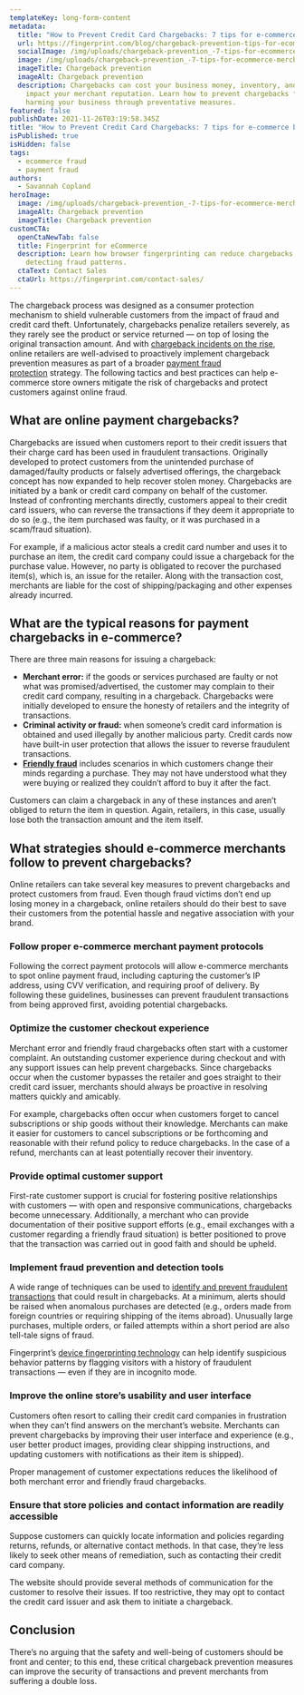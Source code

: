 ```yaml
---
templateKey: long-form-content
metadata:
  title: "How to Prevent Credit Card Chargebacks: 7 tips for e-commerce businesses"
  url: https://fingerprint.com/blog/chargeback-prevention-tips-for-ecommerce-merchants
  socialImage: /img/uploads/chargeback-prevention_-7-tips-for-ecommerce-merchants-to-prevent-financial-losses-1-.png
  image: /img/uploads/chargeback-prevention_-7-tips-for-ecommerce-merchants-to-prevent-financial-losses-1-.png
  imageTitle: Chargeback prevention
  imageAlt: Chargeback prevention
  description: Chargebacks can cost your business money, inventory, and negatively
    impact your merchant reputation. Learn how to prevent chargebacks from
    harming your business through preventative measures.
featured: false
publishDate: 2021-11-26T03:19:58.345Z
title: "How to Prevent Credit Card Chargebacks: 7 tips for e-commerce businesses"
isPublished: true
isHidden: false
tags:
  - ecommerce fraud
  - payment fraud
authors:
  - Savannah Copland
heroImage:
  image: /img/uploads/chargeback-prevention_-7-tips-for-ecommerce-merchants-to-prevent-financial-losses-1-.png
  imageAlt: Chargeback prevention
  imageTitle: Chargeback prevention
customCTA:
  openCtaNewTab: false
  title: Fingerprint for eCommerce
  description: Learn how browser fingerprinting can reduce chargebacks by
    detecting fraud patterns.
  ctaText: Contact Sales
  ctaUrl: https://fingerprint.com/contact-sales/
---
```

The chargeback process was designed as a consumer protection mechanism to shield vulnerable customers from the impact of fraud and credit card theft. Unfortunately, chargebacks penalize retailers severely, as they rarely see the product or service returned — on top of losing the original transaction amount. And with [chargeback incidents on the rise](https://www.versapay.com/blog/chargebacks-are-up-25-percent-how-to-protect-your-business-from-fraud), online retailers are well-advised to proactively implement chargeback prevention measures as part of a broader [payment fraud protection](https://fingerprint.com/payment-fraud/) strategy. The following tactics and best practices can help e-commerce store owners mitigate the risk of chargebacks and protect customers against online fraud.

## What are online payment chargebacks?

Chargebacks are issued when customers report to their credit issuers that their charge card has been used in fraudulent transactions. Originally developed to protect customers from the unintended purchase of damaged/faulty products or falsely advertised offerings, the chargeback concept has now expanded to help recover stolen money. Chargebacks are initiated by a bank or credit card company on behalf of the customer. Instead of confronting merchants directly, customers appeal to their credit card issuers, who can reverse the transactions if they deem it appropriate to do so (e.g., the item purchased was faulty, or it was purchased in a scam/fraud situation).

For example, if a malicious actor steals a credit card number and uses it to purchase an item, the credit card company could issue a chargeback for the purchase value. However, no party is obligated to recover the purchased item(s), which is, an issue for the retailer. Along with the transaction cost, merchants are liable for the cost of shipping/packaging and other expenses already incurred.

## What are the typical reasons for payment chargebacks in e-commerce?

There are three main reasons for issuing a chargeback:

* **Merchant error:** if the goods or services purchased are faulty or not what was promised/advertised, the customer may complain to their credit card company, resulting in a chargeback. Chargebacks were initially developed to ensure the honesty of retailers and the integrity of transactions.
* **Criminal activity or fraud:** when someone’s credit card information is obtained and used illegally by another malicious party. Credit cards now have built-in user protection that allows the issuer to reverse fraudulent transactions.
* **[Friendly fraud](https://fingerprint.com/blog/what-is-friendly-fraud-prevention-tips/)** includes scenarios in which customers change their minds regarding a purchase. They may not have understood what they were buying or realized they couldn’t afford to buy it after the fact.

Customers can claim a chargeback in any of these instances and aren’t obliged to return the item in question. Again, retailers, in this case, usually lose both the transaction amount and the item itself.

## What strategies should e-commerce merchants follow to prevent chargebacks?

Online retailers can take several key measures to prevent chargebacks and protect customers from fraud. Even though fraud victims don’t end up losing money in a chargeback, online retailers should do their best to save their customers from the potential hassle and negative association with your brand.

### Follow proper e-commerce merchant payment protocols

Following the correct payment protocols will allow e-commerce merchants to spot online payment fraud, including capturing the customer’s IP address, using CVV verification, and requiring proof of delivery. By following these guidelines, businesses can prevent fraudulent transactions from being approved first, avoiding potential chargebacks.

### Optimize the customer checkout experience

Merchant error and friendly fraud chargebacks often start with a customer complaint. An outstanding customer experience during checkout and with any support issues can help prevent chargebacks. Since chargebacks occur when the customer bypasses the retailer and goes straight to their credit card issuer, merchants should always be proactive in resolving matters quickly and amicably.

For example, chargebacks often occur when customers forget to cancel subscriptions or ship goods without their knowledge. Merchants can make it easier for customers to cancel subscriptions or be forthcoming and reasonable with their refund policy to reduce chargebacks. In the case of a refund, merchants can at least potentially recover their inventory.

### Provide optimal customer support

First-rate customer support is crucial for fostering positive relationships with customers — with open and responsive communications, chargebacks become unnecessary. Additionally, a merchant who can provide documentation of their positive support efforts (e.g., email exchanges with a customer regarding a friendly fraud situation) is better positioned to prove that the transaction was carried out in good faith and should be upheld.

### Implement fraud prevention and detection tools

A wide range of techniques can be used to [identify and prevent fraudulent transactions](https://www.merchantfraudjournal.com/top-chargeback-protection-solutions/) that could result in chargebacks. At a minimum, alerts should be raised when anomalous purchases are detected (e.g., orders made from foreign countries or requiring shipping of the items abroad). Unusually large purchases, multiple orders, or failed attempts within a short period are also tell-tale signs of fraud.

Fingerprint’s [device fingerprinting technology](https://fingerprint.com/demo/) can help identify suspicious behavior patterns by flagging visitors with a history of fraudulent transactions — even if they are in incognito mode.

### Improve the online store’s usability and user interface

Customers often resort to calling their credit card companies in frustration when they can’t find answers on the merchant’s website. Merchants can prevent chargebacks by improving their user interface and experience (e.g., user better product images, providing clear shipping instructions, and updating customers with notifications as their item is shipped).

Proper management of customer expectations reduces the likelihood of both merchant error and friendly fraud chargebacks.

### Ensure that store policies and contact information are readily accessible

Suppose customers can quickly locate information and policies regarding returns, refunds, or alternative contact methods. In that case, they’re less likely to seek other means of remediation, such as contacting their credit card company.

The website should provide several methods of communication for the customer to resolve their issues. If too restrictive, they may opt to contact the credit card issuer and ask them to initiate a chargeback.

## Conclusion

There’s no arguing that the safety and well-being of customers should be front and center; to this end, these critical chargeback prevention measures can improve the security of transactions and prevent merchants from suffering a double loss.
